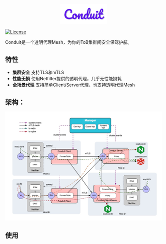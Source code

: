 <p align=center>
<img src="./docs/diagrams/logo.png" width="30%" height="30%">
</p>

[![License](https://img.shields.io/badge/License-Apache_2.0-blue.svg)](https://opensource.org/licenses/Apache-2.0)

Conduit是一个透明代理Mesh，为你的ToB集群间安全保驾护航。

## 特性

- **集群安全** 支持TLS和mTLS
- **性能无损** 使用Netfilter提供的透明代理，几乎无性能损耗
- **全场景代理** 支持简单Client/Server代理，也支持透明代理Mesh

## 架构：

![](./docs/diagrams/conduit.jpg)

## 使用
